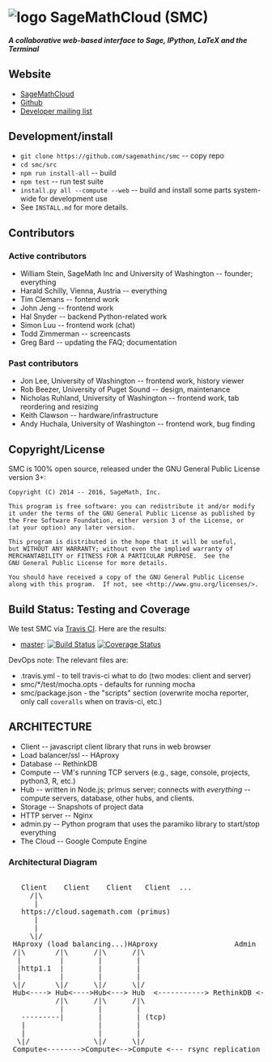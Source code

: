 # ![logo](https://raw.githubusercontent.com/sagemathinc/smc/master/src/webapp-lib/favicon-48.png) SageMathCloud (SMC)

#### _A collaborative web-based interface to Sage, IPython, LaTeX and the Terminal_

## Website

   * [SageMathCloud](https://cloud.sagemath.com)
   * [Github](https://github.com/sagemathinc/smc)
   * [Developer mailing list](https://groups.google.com/forum/#!forum/sage-cloud-devel)

## Development/install

   * `git clone https://github.com/sagemathinc/smc` -- copy repo
   * `cd smc/src`
   * `npm run install-all` -- build
   * `npm test` -- run test suite
   * `install.py all --compute --web` -- build and install some parts system-wide for development use
   * See `INSTALL.md` for more details.

## Contributors

### Active contributors

   * William Stein, SageMath Inc and University of Washington -- founder; everything
   * Harald Schilly, Vienna, Austria -- everything
   * Tim Clemans -- fontend work
   * John Jeng -- frontend work
   * Hal Snyder -- backend Python-related work
   * Simon Luu -- frontend work (chat)
   * Todd Zimmerman -- screencasts
   * Greg Bard -- updating the FAQ; documentation

### Past contributors

   * Jon Lee, University of Washington -- frontend work, history viewer
   * Rob Beezer, University of Puget Sound -- design, maintenance
   * Nicholas Ruhland, University of Washington -- frontend work, tab reordering and resizing
   * Keith Clawson -- hardware/infrastructure
   * Andy Huchala, University of Washington -- frontend work, bug finding

## Copyright/License

SMC is 100% open source, released under the GNU General Public License version 3+:

    Copyright (C) 2014 -- 2016, SageMath, Inc.

    This program is free software: you can redistribute it and/or modify
    it under the terms of the GNU General Public License as published by
    the Free Software Foundation, either version 3 of the License, or
    (at your option) any later version.

    This program is distributed in the hope that it will be useful,
    but WITHOUT ANY WARRANTY; without even the implied warranty of
    MERCHANTABILITY or FITNESS FOR A PARTICULAR PURPOSE.  See the
    GNU General Public License for more details.

    You should have received a copy of the GNU General Public License
    along with this program.  If not, see <http://www.gnu.org/licenses/>.


## Build Status: Testing and Coverage

We test SMC via [Travis CI](https://travis-ci.org).
Here are the results:

* [master](https://github.com/sagemathinc/smc/):
  [![Build Status](https://travis-ci.org/sagemathinc/smc.svg?branch=master)](https://travis-ci.org/sagemathinc/smc)
  [![Coverage Status](https://coveralls.io/repos/sagemathinc/smc/badge.svg)](https://coveralls.io/r/sagemathinc/smc)

DevOps note: The relevant files are:

* .travis.yml - to tell travis-ci what to do (two modes: client and server)
* smc/*/test/mocha.opts - defaults for running mocha
* smc/package.json - the "scripts" section (overwrite mocha reporter, only call `coveralls` when on travis-ci, etc.)

## ARCHITECTURE

  * Client       -- javascript client library that runs in web browser
  * Load balancer/ssl -- HAproxy
  * Database     -- RethinkDB
  * Compute      -- VM's running TCP servers (e.g., sage, console, projects, python3, R, etc.)
  * Hub          -- written in Node.js; primus server; connects with *everything* -- compute servers, database, other hubs, and clients.
  * Storage      -- Snapshots of project data
  * HTTP server  -- Nginx
  * admin.py     -- Python program that uses the paramiko library to start/stop everything
  * The Cloud   -- Google Compute Engine

### Architectural Diagram
<pre>

   Client    Client    Client   Client  ...
     /|\
      |
   https://cloud.sagemath.com (primus)
      |
      |
     \|/
 HAproxy (load balancing...)HAproxy                  Admin     (monitor and control system)
 /|\       /|\      /|\      /|\
  |         |        |        |
  |http1.1  |        |        |
  |         |        |        |
 \|/       \|/      \|/      \|/
 Hub<----> Hub<---->Hub<---> Hub  <-----------> RethinkDB <--> RethinkDB  <--> RethinkDB ...
           /|\      /|\      /|\
            |        |        |
   ---------|        |        | (tcp)
   |                 |        |
   |                 |        |
  \|/               \|/      \|/
 Compute<-------->Compute<-->Compute <--- rsync replication  to Storage Server, which has BTRFS snapshots

</pre>






